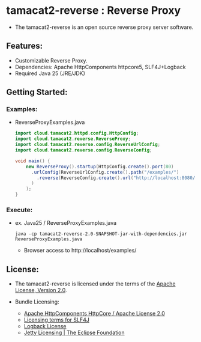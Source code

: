 # tamacat2-reverse : Reverse Proxy
- The tamacat2-reverse is an open source reverse proxy server software.

## Features:
- Customizable Reverse Proxy.
- Dependencies: Apache HttpComponents httpcore5, SLF4J+Logback
- Required Java 25 (JRE/JDK)

## Getting Started:

### Examples:
- ReverseProxyExamples.java
  ```java
  import cloud.tamacat2.httpd.config.HttpConfig;
  import cloud.tamacat2.reverse.ReverseProxy;
  import cloud.tamacat2.reverse.config.ReverseUrlConfig;
  import cloud.tamacat2.reverse.config.ReverseConfig;

  void main() {
      new ReverseProxy().startup(HttpConfig.create().port(80)
        .urlConfig(ReverseUrlConfig.create().path("/examples/")
          .reverse(ReverseConfig.create().url("http://localhost:8080/examples/"))
        )
      );
  }
  ```

### Execute:
- ex. Java25 / ReverseProxyExamples.java
  ```
  java -cp tamacat2-reverse-2.0-SNAPSHOT-jar-with-dependencies.jar ReverseProxyExamples.java
  ```
  - Browser access to http://localhost/examples/

## License:
- The tamacat2-reverse is licensed under the terms of the [Apache License, Version 2.0](https://github.com/tamacat-cloud/tamacat2/blob/main/LICENSE.txt).

- Bundle Licensing:
  - [Apache HttpComponents HttpCore / Apache License 2.0](https://www.apache.org/licenses/LICENSE-2.0)
  - [Licensing terms for SLF4J](http://www.slf4j.org/license.html)
  - [Logback License](https://logback.qos.ch/license.html)
  - [Jetty Licensing | The Eclipse Foundation](https://www.eclipse.org/jetty/licenses.php)
